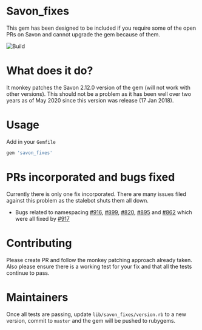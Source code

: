 # Savon_fixes

This gem has been designed to be included if you require some of the open PRs on Savon and cannot upgrade the gem because of them.

![Build](https://github.com/lukaso/savon_fixes/workflows/Build/badge.svg)

# What does it do?

It monkey patches the Savon 2.12.0 version of the gem (will not work with other versions). This should not be a problem as it has been well over two years as of May 2020 since this version was release (17 Jan 2018).

# Usage

Add in your `Gemfile`

```ruby
gem 'savon_fixes'
```

# PRs incorporated and bugs fixed

Currently there is only one fix incorporated. There are many issues filed against this problem as the stalebot shuts them all down.

- Bugs related to namespacing [#916](https://github.com/savonrb/savon/issues/916), [#899](https://github.com/savonrb/savon/issues/899), [#820](https://github.com/savonrb/savon/issues/820), [#895](https://github.com/savonrb/savon/issues/895) and [#862](https://github.com/savonrb/savon/issues/862) which were all fixed by [#917](https://github.com/savonrb/savon/pull/917)

# Contributing

Please create PR and follow the monkey patching approach already taken. Also please ensure there is a working test for your fix and that all the tests continue to pass.

# Maintainers

Once all tests are passing, update `lib/savon_fixes/version.rb` to a new version, commit to `master` and the gem will be pushed to rubygems.
